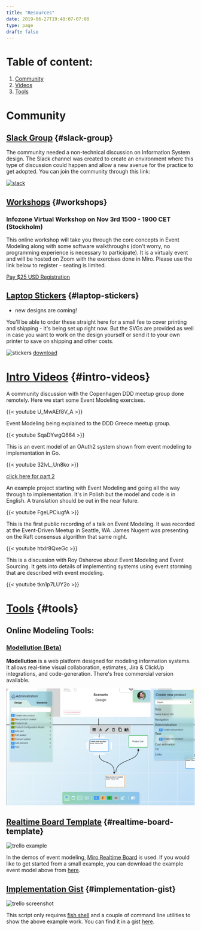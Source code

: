 ```yaml
---
title: "Resources"
date: 2019-06-27T19:48:07-07:00
type: page
draft: false
---
```

# Table of content:
1. [Community](#slack-videos)
2. [Videos](#intro-videos)
3. [Tools](#tools)

# Community
## [Slack Group](#slack-group) {#slack-group}

The community needed a non-technical discussion on Information System design. The Slack channel was created to create an environment where this type of discussion could happen and allow a new avenue for the practice to get adopted. You can join the community through this link:

[![slack](Slack_RGB.png)](https://join.slack.com/t/eventmodeling/shared_invite/enQtNzE0NjAyMjMwNjQ2LTY1NjgzZWI4ZjE0NmM0MWU0OGQwNjA3ZTZkZWViYWUzMTRjZWViYzdhZWMzNWMwZjQyM2VhMWVjZWQ5NjNjMjU)

## [Workshops](#workshops) {#workshops}

### Infozone Virtual Workshop on Nov 3rd 1500 - 1900 CET (Stockholm)

This online workshop will take you through the core concepts in Event Modeling along with some software walkthroughs (don't worry, no programming experience is necessary to participate). It is a virtualy event and will be hosted on Zoom with the exercises done in Miro. Please use the link below to register - seating is limited.

[Pay $25 USD Registration](https://buy.stripe.com/3cseVpb954zs43S000)

## [Laptop Stickers](#laptop-stickers) {#laptop-stickers}

* new designs are coming!

You'll be able to order these straight here for a small fee to cover printing and shipping - it's being set up right now. But the SVGs are provided as well in case you want to work on the design yourself or send it to your own printer to save on shipping and other costs.

![stickers](stickers.png)
[download](stickers.svg)

# [Intro Videos](#intro-videos) {#intro-videos}

A community discussion with the Copenhagen DDD meetup group done remotely. Here we start some Event Modeling exercises.

{{< youtube U_MwAEf8V_A >}}

Event Modeling being explained to the DDD Greece meetup group.

{{< youtube SqaDYwgQ664 >}}

This is an event model of an OAuth2 system shown from event modeling to implementation in Go.

{{< youtube 32lvL_Un8ko >}}

[click here for part 2](https://www.youtube.com/watch?v=_iSiz_JBGGM)

An example project starting with Event Modeling and going all the way through to implementation. It's in Polish but the model and code is in English. A translation should be out in the near future.

{{< youtube FgeLPCiugfA >}}

This is the first public recording of a talk on Event Modeling. It was recorded at the Event-Driven Meetup in Seattle, WA. James Nugent was presenting on the Raft consensus algorithm that same night.

{{< youtube htxlr8QxeGc >}}

This is a discussion with Roy Osherove about Event Modeling and Event Sourcing. It gets into details of implementing systems using event storming that are described with event modeling.

{{< youtube tkn1p7LUY2o >}}

# [Tools](#tools) {#tools}

## Online Modeling Tools:
### [Modellution (Beta)](https://www.modellution.com)

**Modellution** is a web platform designed for modeling information systems. It allows real-time visual collaboration, estimates, Jira & ClickUp integrations, and code-generation.
There's free commercial version available.

![modellution_screenshot](../Modellution.png)

## [Realtime Board Template](#realtime-board-template) {#realtime-board-template}

![trello example](../event-modeling-tutorial.jpg)

In the demos of event modeling, [Miro Realtime Board](https://miro.com) is used. If you would like to get started from a small example, you can download the example event model above from [here](/event-modeling.rtb).

## [Implementation Gist](#implementation-gist) {#implementation-gist}

![trello screenshot](../trello-screenshot.png)

This script only requires [fish shell](https://github.com/fish-shell/fish-shell) and a couple of command line utilities to show the above example work. You can find it in a gist [here](https://gist.github.com/adymitruk//7fc2adb8598ad861d4b3dae114afd4c9).

